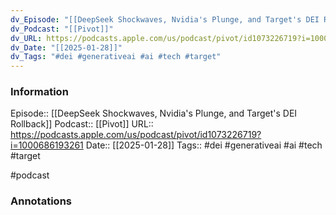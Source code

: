 ```yaml
---
dv_Episode: "[[DeepSeek Shockwaves, Nvidia's Plunge, and Target's DEI Rollback]]"
dv_Podcast: "[[Pivot]]"
dv_URL: https://podcasts.apple.com/us/podcast/pivot/id1073226719?i=1000686193261
dv_Date: "[[2025-01-28]]"
dv_Tags: "#dei #generativeai #ai #tech #target"
---
```

### Information

Episode:: [[DeepSeek Shockwaves, Nvidia's Plunge, and Target's DEI Rollback]]
Podcast:: [[Pivot]]
URL:: https://podcasts.apple.com/us/podcast/pivot/id1073226719?i=1000686193261
Date:: [[2025-01-28]]
Tags:: #dei #generativeai #ai #tech #target

#podcast


### Annotations

